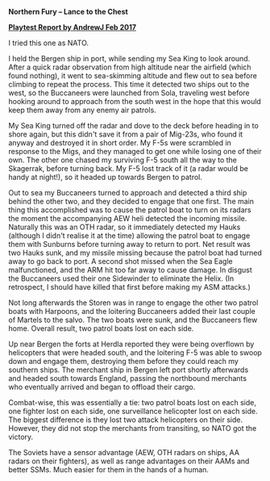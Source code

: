 **Northern Fury – Lance to the Chest**

**<u>Playtest Report by AndrewJ Feb 2017</u>**

I tried this one as NATO.

I held the Bergen ship in port, while sending my Sea King to look
around. After a quick radar observation from high altitude near the
airfield (which found nothing), it went to sea-skimming altitude and
flew out to sea before climbing to repeat the process. This time it
detected two ships out to the west, so the Buccaneers were launched from
Sola, traveling west before hooking around to approach from the south
west in the hope that this would keep them away from any enemy air
patrols.

My Sea King turned off the radar and dove to the deck before heading in
to shore again, but this didn't save it from a pair of Mig-23s, who
found it anyway and destroyed it in short order. My F-5s were scrambled
in response to the Migs, and they managed to get one while losing one of
their own. The other one chased my surviving F-5 south all the way to
the Skagerrak, before turning back. My F-5 lost track of it (a radar
would be handy at night!), so it headed up towards Bergen to patrol.

Out to sea my Buccaneers turned to approach and detected a third ship
behind the other two, and they decided to engage that one first. The
main thing this accomplished was to cause the patrol boat to turn on its
radars the moment the accompanying AEW heli detected the incoming
missile. Naturally this was an OTH radar, so it immediately detected my
Hauks (although I didn't realise it at the time) allowing the patrol
boat to engage them with Sunburns before turning away to return to port.
Net result was two Hauks sunk, and my missile missing because the patrol
boat had turned away to go back to port. A second shot missed when the
Sea Eagle malfunctioned, and the ARM hit too far away to cause damage.
In disgust the Buccaneers used their one Sidewinder to eliminate the
Helix. (In retrospect, I should have killed that first before making my
ASM attacks.)

Not long afterwards the Storen was in range to engage the other two
patrol boats with Harpoons, and the loitering Buccaneers added their
last couple of Martels to the salvo. The two boats were sunk, and the
Buccaneers flew home. Overall result, two patrol boats lost on each
side.

Up near Bergen the forts at Herdla reported they were being overflown by
helicopters that were headed south, and the loitering F-5 was able to
swoop down and engage them, destroying them before they could reach my
southern ships. The merchant ship in Bergen left port shortly afterwards
and headed south towards England, passing the northbound merchants who
eventually arrived and began to offload their cargo.

Combat-wise, this was essentially a tie: two patrol boats lost on each
side, one fighter lost on each side, one surveillance helicopter lost on
each side. The biggest difference is they lost two attack helicopters on
their side. However, they did not stop the merchants from transiting, so
NATO got the victory.

The Soviets have a sensor advantage (AEW, OTH radars on ships, AA radars
on their fighters), as well as range advantages on their AAMs and better
SSMs. Much easier for them in the hands of a human.
